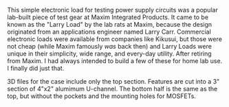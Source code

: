 This simple electronic load for testing power supply circuits was a popular lab-built piece of test gear at Maxim Integrated Products. It came to be known as the "Larry Load" by the lab rats at Maxim, because the design originated from an applications engineer named Larry Carr. Commercial electronic loads were available from companies like Kikusui, but those were not cheap (while Maxim famously *was* back then) and Larry Loads were unique in their simplicity, wide range, and every-day utility. After retiring from Maxim. I had always intended to build a few of these for home lab use. I finally did just that.

3D files for the case include only the top section. Features are cut into a 3" section of 4"x2" alumimum U-channel. The bottom half is the same as the top, but without the pockets and the mounting holes for MOSFETs.
